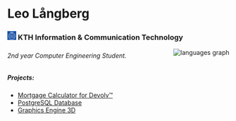 <h1 align="left">Leo Långberg</h1>
<h3 align="left"> <img src="kthlogo.png" alt="KTH Logo" width="20" height="20"/> KTH Information & Communication Technology </h3>
<img align="right" src="https://github-readme-stats.vercel.app/api/top-langs?username=leolangberg&locale=en&hide_title=false&layout=compact&card_width=320&langs_count=6&theme=dracula&hide_border=false" height="150" alt="languages graph"  />



###

<!-- project idea: website/program där du kan bygga din egna utbildningsplan (matcha kurser med p1,p2,p3,p4) -->
###



###

<div align="left">
  <!-- <h6> Hello, my name is Leo & I am currently in my sophomore year of university. Below are some related university projects along with some of my own works. Feel free to check them out. </h6> -->
  <h6> 2nd year Computer Engineering Student.</h6>
  <h5> Projects: </h5> 
   <ul>
    <li><a href="https://devolv-project.pages.dev/" target="_blank">Mortgage Calculator for Devolv™</a></li>
    <li><a href="https://github.com/leolangberg/iv1351">PostgreSQL Database</a></li>
    <li><a href="https://github.com/leolangberg/3D-Engine">Graphics Engine 3D</a></li>
    <!-- <li><a href="https://github.com/leolangberg/IS1200">Snake Game</a></li> -->
    <!-- Add more list items as needed -->
  </ul>
</div>

###
<!--
<div align="left">
  <img src="https://img.shields.io/static/v1?message=Youtube&logo=youtube&label=&color=FF0000&logoColor=white&labelColor=&style=for-the-badge" height="35" alt="youtube logo"  />

</div>
-->

###









